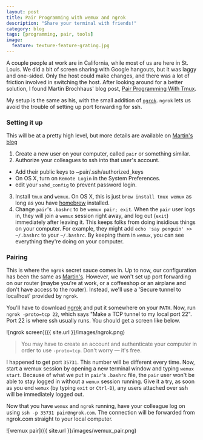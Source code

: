 ```yaml
---
layout: post
title: Pair Programming with wemux and ngrok
description: "Share your terminal with friends!"
category: blog
tags: [programming, pair, tools]
image:
  feature: texture-feature-grating.jpg
---
```


A couple people at work are in California, while most of us are here in St. Louis. We did a bit of screen sharing with Google hangouts, but it was laggy and one-sided. Only the host could make changes, and there was a lot of friction involved in switching the host. After looking around for a better solution, I found Martin Brochhaus' blog post, [Pair Programming With Tmux](http://martinbrochhaus.com/pair.html). 

My setup is the same as his, with the small addition of [`ngrok`](https://ngrok.com/). `ngrok` lets us avoid the trouble of setting up port forwarding for ssh.

### Setting it up

This will be at a pretty high level, but more details are available on [Martin's blog](http://martinbrochhaus.com/pair.html)

1. Create a new user on your computer, called `pair` or something similar.
2. Authorize your colleagues to ssh into that user's account.
  - Add their public keys to ~pair/.ssh/authorized_keys
  - On OS X, turn on `Remote Login` in the System Preferences.
  - edit your `sshd_config` to prevent password login.
3. Install `tmux` and `wemux`. On OS X, this is just `brew install tmux wemux` as long as you have [homebrew](http://brew.sh/) installed.
4. Change `pair`'s `.bashrc` to be `wemux pair; exit`. When the `pair` user logs in, they will join a `wemux` session right away, and log out (`exit`) immediately after leaving it. This keeps folks from doing insidious things on your computer. For example, they might add `echo 'say penguin' >> ~/.bashrc` to your `~/.bashrc`. By keeping them in `wemux`, you can see everything they're doing on your computer.

### Pairing

This is where the `ngrok` secret sauce comes in. Up to now, our configuration has been the same as [Martin's](http://martinbrochhaus.com/pair.html). However, we won't set up port forwarding on our router (maybe you're at work, or a coffeeshop or an airplane and don't have access to the router). Instead, we'll use a 'Secure tunnel to localhost' provided by `ngrok`.

You'll have to download [ngrok](https://ngrok.com/) and put it somewhere on your `PATH`. Now, run `ngrok -proto=tcp 22`, which says "Make a TCP tunnel to my local port 22". Port 22 is where ssh usually runs. You should get a screen like below.

![ngrok screen]({{ site.url }}/images/ngrok.png)

> You may have to create an account and authenticate your computer in order to use `-proto=tcp`. Don't worry &mdash; it's free.

I happened to get port `35731`. This number will be different every time. Now, start a wemux session by opening a new terminal window and typing `wemux start`. Because of what we put in `pair`'s `.bashrc` file, the `pair` user won't be able to stay logged in without a `wemux` session running. Give it a try, as soon as you end `wemux` (by typing `exit` or `Ctrl-D`), any users attached over ssh will be immediately logged out.

Now that you have `wemux` and `ngrok` running, have your colleague log on using `ssh -p 35731 pair@ngrok.com`. The connection will be forwarded from ngrok.com straight to your local computer.

![wemux pair]({{ site.url }}/images/wemux_pair.png)

